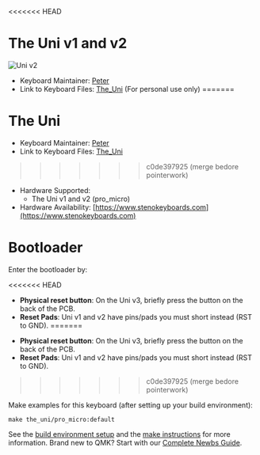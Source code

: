 <<<<<<< HEAD
# The Uni v1 and v2

![Uni v2](https://i.imgur.com/hIIK8xN.jpg)

-   Keyboard Maintainer: [Peter](https://github.com/petercpark)
-   Link to Keyboard Files: [The_Uni](https://github.com/petercpark/The_Uni) (For personal use only)
=======
# The Uni

-   Keyboard Maintainer: [Peter](https://github.com/petercpark)
-   Link to Keyboard Files: [The_Uni](https://github.com/petercpark/The_Uni)
>>>>>>> c0de397925 (merge bedore pointerwork)
-   Hardware Supported:
    -   The Uni v1 and v2 (pro_micro)
-   Hardware Availability: [https://www.stenokeyboards.com](https://www.stenokeyboards.com)

# Bootloader

Enter the bootloader by:

<<<<<<< HEAD
-   **Physical reset button**: On the Uni v3, briefly press the button on the back of the PCB.
-   **Reset Pads**: Uni v1 and v2 have pins/pads you must short instead (RST to GND).
=======
* **Physical reset button**: On the Uni v3, briefly press the button on the back of the PCB.
* **Reset Pads**: Uni v1 and v2 have pins/pads you must short instead (RST to GND).
>>>>>>> c0de397925 (merge bedore pointerwork)

Make examples for this keyboard (after setting up your build environment):

    make the_uni/pro_micro:default

See the [build environment setup](https://docs.qmk.fm/#/getting_started_build_tools) and the [make instructions](https://docs.qmk.fm/#/getting_started_make_guide) for more information. Brand new to QMK? Start with our [Complete Newbs Guide](https://docs.qmk.fm/#/newbs).
